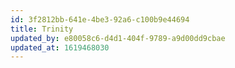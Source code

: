 ```yaml
---
id: 3f2812bb-641e-4be3-92a6-c100b9e44694
title: Trinity
updated_by: e80058c6-d4d1-404f-9789-a9d00dd9cbae
updated_at: 1619468030
---
```

